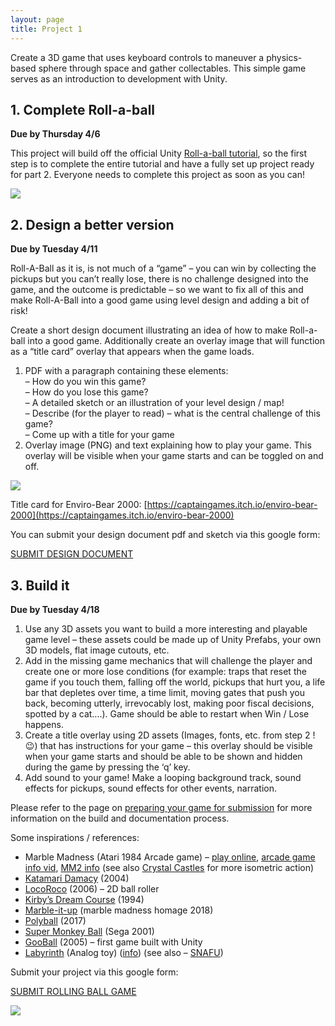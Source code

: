 ```yaml
---
layout: page
title: Project 1
---
```


Create a 3D game that uses keyboard controls to maneuver a physics-based sphere through space and gather collectables. This simple game serves as an introduction to development with Unity.

## 1. Complete Roll-a-ball

**Due by Thursday 4/6**

This project will build off the official Unity [Roll-a-ball tutorial](https://learn.unity.com/project/roll-a-ball), so the first step is to complete the entire tutorial and have a fully set up project ready for part 2. Everyone needs to complete this project as soon as you can!

![](https://classes.dma.ucla.edu/Winter23/158/wp-content/uploads/2023/01/rollball-background-2-e1672847701440-1024x273.png)

## 2. Design a better version

**Due by Tuesday 4/11**

Roll-A-Ball as it is, is not much of a “game” – you can win by collecting the pickups but you can’t really lose, there is no challenge designed into the game, and the outcome is predictable – so we want to fix all of this and make Roll-A-Ball into a good game using level design and adding a bit of risk!

Create a short design document illustrating an idea of how to make Roll-a-ball into a good game. Additionally create an overlay image that will function as a “title card” overlay that appears when the game loads.

1. PDF with a paragraph containing these elements:  
    – How do you win this game?  
    – How do you lose this game?  
    – A detailed sketch or an illustration of your level design / map!  
    – Describe (for the player to read) – what is the central challenge of this game?  
    – Come up with a title for your game
2. Overlay image (PNG) and text explaining how to play your game. This overlay will be visible when your game starts and can be toggled on and off.

![](https://classes.dma.ucla.edu/Winter23/158/wp-content/uploads/2023/01/envirobear-1024x771.png)

Title card for Enviro-Bear 2000: [https://captaingames.itch.io/enviro-bear-2000](https://captaingames.itch.io/enviro-bear-2000)

You can submit your design document pdf and sketch via this google form:

[SUBMIT DESIGN DOCUMENT](https://forms.gle/sKqCfzoVq4BupthbA)

## 3. Build it

**Due by Tuesday 4/18**

1. Use any 3D assets you want to build a more interesting and playable game level – these assets could be made up of Unity Prefabs, your own 3D models, flat image cutouts, etc.
2. Add in the missing game mechanics that will challenge the player and create one or more lose conditions (for example: traps that reset the game if you touch them, falling off the world, pickups that hurt you, a life bar that depletes over time, a time limit, moving gates that push you back, becoming utterly, irrevocably lost, making poor fiscal decisions, spotted by a cat….). Game should be able to restart when Win / Lose happens.
3. Create a title overlay using 2D assets (Images, fonts, etc. from step 2 !😉) that has instructions for your game – this overlay should be visible when your game starts and should be able to be shown and hidden during the game by pressing the ‘q’ key.
4. Add sound to your game! Make a looping background track, sound effects for pickups, sound effects for other events, narration.

Please refer to the page on [preparing your game for submission](how-to-submit-projects.md) for more information on the build and documentation process.

Some inspirations / references:

- Marble Madness (Atari 1984 Arcade game) – [play online](https://archive.org/details/arcade_marble), [arcade game info vid](https://youtu.be/HE3xhAvS8c8), [MM2 info](https://lostmediawiki.com/Marble_Man:_Marble_Madness_II_(found_unreleased_sequel_of_Atari_arcade_game;_1991)) (see also [Crystal Castles](https://youtu.be/TZBMIOMRj2k) for more isometric action)
- [Katamari Damacy](https://youtu.be/yYypwqRnoI8) (2004)
- [LocoRoco](https://youtu.be/5dybKGj7_LY) (2006) – 2D ball roller
- [Kirby’s Dream Course](https://youtu.be/g4x9KYtaVtM) (1994)
- [Marble-it-up](https://nintendoeverything.com/marble-madness-spiritual-successor-marble-it-up-coming-to-switch-in-september/) (marble madness homage 2018)
- [Polyball](https://youtu.be/50WxaFyZ4Yk) (2017)
- [Super Monkey Ball](https://youtu.be/xUgYZwEd4fM) (Sega 2001)
- [GooBall](https://youtu.be/luDwU3JGw5A) (2005) – first game built with Unity
- [Labyrinth](https://youtu.be/T3N8vK7yDxE) (Analog toy) ([info](https://en.wikipedia.org/wiki/Labyrinth_(marble_game))) (see also – [SNAFU](https://youtu.be/26UphjKeO8M))

Submit your project via this google form:

[SUBMIT ROLLING BALL GAME](https://forms.gle/Pyj6XSek5sGesqCAA)

![](https://classes.dma.ucla.edu/Winter23/158/wp-content/uploads/2023/01/image.png)
